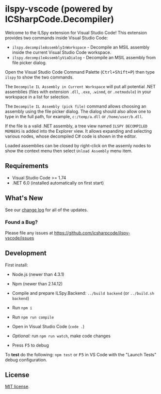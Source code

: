 # ilspy-vscode (powered by ICSharpCode.Decompiler)

Welcome to the ILSpy extension for Visual Studio Code! This extension provides two commands inside Visual Studio Code:

- `ilspy.decompileAssemblyInWorkspace` - Decompile an MSIL assembly inside the current Visual Studio Code workspace.
- `ilspy.decompileAssemblyViaDialog` - Decompile an MSIL assembly from file picker dialog.

Open the Visual Studio Code Command Palette (<kbd>Ctrl+Shift+P</kbd>) then type `ilspy` to show the two commands.

The `Decompile IL Assembly in Current Workspace` will put all potential .NET assemblies
(files with extension `.dll`, `.exe`, `.winmd`, or `.netmodule`) in your
workspace in a list for selection.

The `Decompile IL Assembly (pick file)` command allows choosing an assembly using the file picker dialog. The dialog
should also allow one to type in the full path, for example, `c:/temp/a.dll` or `/home/user/b.dll`.

If the file is a valid .NET assembly, a tree view named `ILSPY DECOMPILED MEMBERS` is added into the Explorer view.
It allows expanding and selecting various nodes, whose decompiled C# code is shown in the editor.

Loaded assemblies can be closed by right-click on the assemly nodes to show the context menu then select `Unload Assembly` menu item.

## Requirements

- Visual Studio Code >= 1.74
- .NET 6.0 (installed automatically on first start)

## What's New

See our [change log](https://github.com/icsharpcode/ilspy-vscode/blob/master/vscode-extension/CHANGELOG.md) for all of the updates.

### Found a Bug?

Please file any issues at https://github.com/icsharpcode/ilspy-vscode/issues

## Development

First install:

- Node.js (newer than 4.3.1)
- Npm (newer than 2.14.12)

- Compile and prepare ILSpy.Backend: `../build backend` (or `../build.sh backend`)

- Run `npm i`
- Run `npm run compile`
- Open in Visual Studio Code (`code .`)
- _Optional:_ run `npm run watch`, make code changes
- Press <kbd>F5</kbd> to debug

To **test** do the following: `npm test` or <kbd>F5</kbd> in VS Code with the "Launch Tests" debug configuration.

## License

[MIT license](https://github.com/icsharpcode/ilspy-vscode/blob/master/vscode-extension/LICENSE.TXT).
